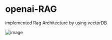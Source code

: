 # openai-RAG
implemented Rag Architecture by using vectorDB

![image](https://github.com/user-attachments/assets/e71371c8-8653-41b7-9713-aad5346b3e47)
